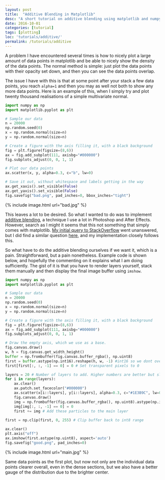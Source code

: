 ```yaml
---
layout: post
title:  "Additive Blending in Matplotlib"
desc: "A short tutorial on additive blending using matplotlib and numpy."
date: 2016-10-01
categories: [tutorial]
tags: [plotting]
loc: 'tutorials/additive/'
permalink: /tutorials/additive
---
```


A problem I have encountered several times is how to nicely plot a large amount of data points
in matplotlib and be able to nicely show the density of the data points. The normal method is simple:
just plot the data points with their opacity set down, and then you can see the data points overlap.

The issue I have with this is that at some point after your stack a few data points, you reach `alpha=1` and
then you may as well not both to show any more data points. Here is an example of this, when I simply try
and plot twenty thousand realisations of a simple multivariate normal.


``` python
import numpy as np
import matplotlib.pyplot as plt

# Sample our data
n = 20000
np.random.seed(0)
x = np.random.normal(size=n)
y = np.random.normal(size=n)

# Create a figure with the axis filling it, with a black background
fig = plt.figure(figsize=(8,6))
ax = fig.add_subplot(111, axisbg="#000000")
fig.subplots_adjust(0, 0, 1, 1)

# Plot our data points
ax.scatter(x, y, alpha=0.3, c="b", lw=0)

# Save it out, without whitespace and labels getting in the way
ax.get_xaxis().set_visible(False)
ax.get_yaxis().set_visible(False)
fig.savefig("bad.png", pad_inches=0, bbox_inches="tight")
```

{% include image.html url="bad.jpg"  %}

This leaves a lot to be desired. So what I wanted to do was to implement [additive blending](https://en.wikipedia.org/wiki/Blend_modes#Addition),
a technique I use a lot in Photoshop and After Effects. However, search as I might it seems that this
not something that simply comes with matplotlib. [My initial query to StackOverflow](http://stackoverflow.com/questions/33728154/additive-blending-in-matplotlib)
went unanswered, but I did find a similar question [here](http://stackoverflow.com/questions/26702176/is-it-possible-to-do-additive-blending-with-matplotlib),
and my implementation closely follows this.

So what have to do the additive blending ourselves if we want it, which is a pain. Straightforward,
but a pain nonetheless. Example code is shown below, and hopefully the commenting on it explains
what I am doing sufficiently. The gist of it is that you have to render layers
yourself, stack them manually and then display the final image buffer using `imshow`.

``` python
import numpy as np
import matplotlib.pyplot as plt

# Sample our data
n = 20000
np.random.seed(0)
x = np.random.normal(size=n)
y = np.random.normal(size=n)

# Create a figure with the axis filling it, with a black background
fig = plt.figure(figsize=(8,6))
ax = fig.add_subplot(111, axisbg="#000000")
fig.subplots_adjust(0, 0, 1, 1)

# Draw the empty axis, which we use as a base.
fig.canvas.draw()
w, h = fig.canvas.get_width_height()
buffer = np.frombuffer(fig.canvas.buffer_rgba(), np.uint8)
first = buffer.astype(np.int16).reshape(h, w, -1) #int16 so we dont overflow
first[first[:, :, -1] == 0] = 0 # Set transparent pixels to 0

layers = 20 # Number of layers to add. Higher numbers are better but slower
for i in range(layers):
    ax.clear()
    ax.patch.set_facecolor("#000000")
    ax.scatter(x[i::layers], y[i::layers], alpha=0.3, c="#1E3B9C", lw=0)
    fig.canvas.draw()
    img = np.frombuffer(fig.canvas.buffer_rgba(), np.uint8).astype(np.int16).reshape(h, w, -1)
    img[img[:, :, -1] == 0] = 0
    first += img # Add these particles to the main layer
    
first = np.clip(first, 0, 255) # Clip buffer back to int8 range

ax.clear()
plt.axis("off")
ax.imshow(first.astype(np.uint8), aspect='auto')
fig.savefig("good.png", pad_inches=0)
```

{% include image.html url="main.jpg"  %}

Same data points as the first plot, but now not only are the individual data points clearer
overall, even in the dense sections, but we also have a better gauge of the distribution
due to the brighter center.